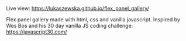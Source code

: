 Live view: https://lukaszewska.github.io/flex_panel_gallery/

Flex panel gallery made with html, css and vanilla javascript. Inspired by Wes Bos and his 30 day vanilla JS coding challenge: https://javascript30.com/
